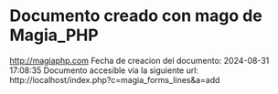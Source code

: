 # Documento creado con mago de Magia_PHP 
http://magiaphp.com 
Fecha de creacion del documento: 2024-08-31 17:08:35 
Documento accesible via la siguiente url:  
http://localhost/index.php?c=magia_forms_lines&a=add 

